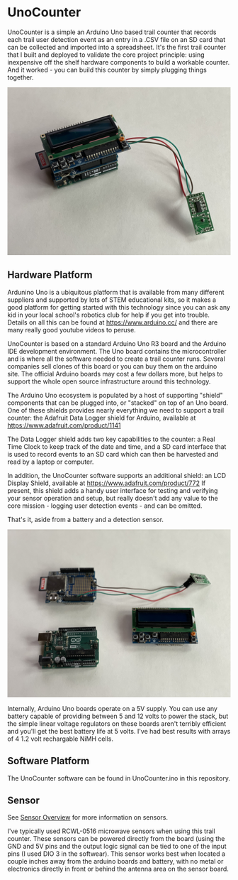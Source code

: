 # UnoCounter

UnoCounter is a simple an Arduino Uno based trail counter that records each trail user detection event as an entry in a .CSV file on 
an SD card that can be collected and imported into a spreadsheet. It's the first trail counter that I built and deployed to validate the
core project principle: using inexpensive off the shelf hardware components to build a workable counter. And it worked - you can build
this counter by simply plugging things together. 

![UnoCounter assembled](/assets/images/UnoCounterAssembled.JPG)

## Hardware Platform

Ardunino Uno is a ubiquitous platform that is available from many different suppliers and supported by lots of STEM educational kits,
so it makes a good platform for getting started with this technology since you can ask any kid in your local school's robotics club 
for help if you get into trouble. Details on all this can be found at
https://www.arduino.cc/ and there are many really good youtube videos to peruse.

UnoCounter is based on a standard Arduino Uno R3 board and the Arduino IDE development environment. The Uno board contains the microcontroller 
and is where all the software needed to create a trail counter runs. Several companies sell clones of this board or you can buy them on the
arduino site. The official Arduino boards may cost a few dollars more, but helps to support the whole open source infrastructure around this 
technology.

The Arduino Uno ecosystem is populated by a host of supporting "shield" components that can be plugged into, or "stacked" on top of an 
Uno board. One of these shields provides nearly everything we need to support a trail counter: the Adafruit Data Logger shield for Arduino, 
available at https://www.adafruit.com/product/1141  

The Data Logger shield adds two key capabilities to the counter: a Real Time Clock to keep track of the date and time, and a SD card interface
that is used to record events to an SD card which can then be harvested and read by a laptop or computer.

In addition, the UnoCounter software supports an additional shield: an LCD Display Shield, available at https://www.adafruit.com/product/772
If present, this shield adds a handy user interface for testing and verifying your sensor  operation and setup, but really doesn't add any
value to the core mission - logging user detection events - and can be omitted. 

That's it, aside from a battery and a detection sensor. 

![UnoCounter Boards](/assets/images/UnoCounterBoards.jpg)

Internally, Arduino Uno boards operate on a 5V supply. You can use any battery capable of providing between 5 and 12 volts to power the stack, 
but the simple linear voltage regulators on these boards aren't terribly efficient and you'll get the best battery life at 5 volts. I've had 
best results with arrays of 4 1.2 volt rechargable NiMH cells. 

## Software Platform

The UnoCounter software can be found in UnoCounter.ino in this repository. 

## Sensor

See [Sensor Overview](SensorOverview.md) for more information on sensors.

I've typically used RCWL-0516 microwave sensors when using this trail counter. These sensors can be powered directly from the board (using the GND and 5V pins 
and the output logic signal can be tied to one of the input pins (I used DIO 3 in the softwear). This sensor works best when located a couple inches 
away from the arduino boards and battery, with no metal or electronics directly in front or behind the antenna area on the sensor board.






